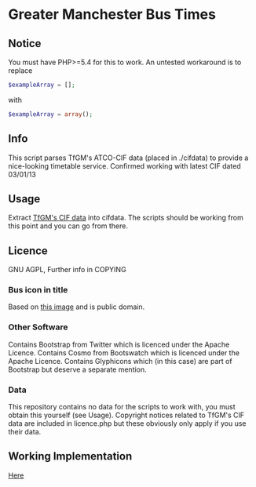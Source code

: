 # Greater Manchester Bus Times
## Notice
You must have PHP>=5.4 for this to work. An untested workaround is to replace
```php
$exampleArray = [];
```
with
```php
$exampleArray = array();
```
## Info
This script parses TfGM's ATCO-CIF data (placed in ./cifdata) to provide a nice-looking timetable service. Confirmed working with latest CIF dated 03/01/13
## Usage
Extract [TfGM's CIF data](http://store.datagm.org.uk/sets/TfGM/GMPTE_CIF.zip) into cifdata. The scripts should be working from this point and you can go from there.
## Licence
GNU AGPL, Further info in COPYING
### Bus icon in title
Based on [this image](http://commons.wikimedia.org/wiki/File:BER-Bus.svg) and is public domain.
### Other Software
Contains Bootstrap from Twitter which is licenced under the Apache Licence.
Contains Cosmo from Bootswatch which is licenced under the Apache Licence.
Contains Glyphicons which (in this case) are part of Bootstrap but deserve a separate mention.
### Data
This repository contains no data for the scripts to work with, you must obtain this yourself (see Usage). Copyright notices related to TfGM's CIF data are included in licence.php but these obviously only apply if you use their data.
## Working Implementation
[Here](http://www.codedump.eu/buses/)
